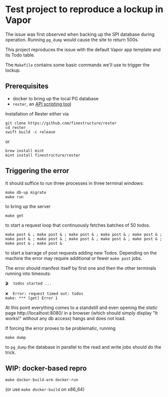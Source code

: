 # Test project to reproduce a lockup in Vapor

The issue was first observed when backing up the SPI database during operation. Running `pg_dump` would cause the site to return 500s.

This project reproduces the issue with the default Vapor app template and its Todo table.

The `Makefile` contains some basic commands we'll use to trigger the lockup.

## Prerequisites

- docker to bring up the local PG database
- `rester`, an [API scripting tool](https://github.com/finestructure/rester)

Installation of Rester either via

```
git clone https://github.com/finestructure/rester
cd rester
swift build -c release
```

or

```
brew install mint
mint install finestructure/rester
```

## Triggering the error

It should suffice to run three processes in three terminal windows:

```
make db-up migrate
make run
```

to bring up the server

```
make get
```

to start a request loop that continuously fetches batches of 50 todos.

```
make post & ; make post & ; make post & ; make post & ; make post & ; make post & ; make post & ; make post & ; make post & ; make post & ; make post & ; make post &
```

to start a barrage of post requests adding new Todos. Depending on the machine the error may require additional or fewer `make post` jobs.

The error should manifest itself by first one and then the other terminals running into timeouts:

```
🎬  todos started ...

❌  Error: request timed out: todos
make: *** [get] Error 1
```

At this point everything comes to a standstill and even opening the *static* page http://localhost:8080/ in a browser (which should simply display "It works!" without any db access) hangs and does not load.

If forcing the error proves to be problematic, running

```
make dump
```

to `pg_dump` the database in parallel to the read and write jobs should do the trick.

## WIP: docker-based repro

```
make docker-build-arm docker-run
```

(or use `make docker-build` on x86_64)
